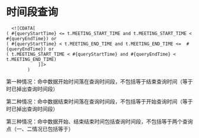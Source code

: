# 时间段查询

```
  <![CDATA[
( #{queryStartTime} <= t.MEETING_START_TIME and t.MEETING_START_TIME <  #{queryEndTime}) or
( #{queryStartTime} < t.MEETING_END_TIME and t.MEETING_END_TIME <=  #{queryEndTime}) or
( t.MEETING_START_TIME < #{queryStartTime} and #{queryEndTime} <  t.MEETING_END_TIME)
            ]]>
        )
```

第一种情况：命中数据开始时间落在查询时间段，不包括等于结束查询时间（等于时已掉出查询时间段）

第二种情况：命中数据结束时间落在查询时间段，不包括等于开始查询时间（等于时已掉出查询时间段）

第三种情况：命中数据开始、结束结束时间包括查询时间段，不包括等于两个查询点（一、二情况已包括等于）